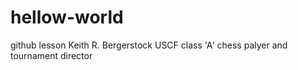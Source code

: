 # hellow-world
github lesson
Keith R. Bergerstock
USCF class 'A' chess palyer and tournament director
